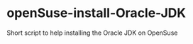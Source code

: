 openSuse-install-Oracle-JDK
===========================

Short script to help installing the Oracle JDK on OpenSuse
